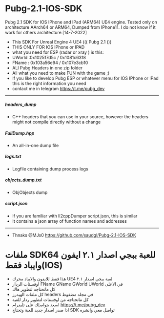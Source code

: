 # Pubg-2.1-IOS-SDK
Pubg 2.1 SDK for IOS IPhone and IPad (ARM64) UE4 engine.
Tested only on architecture AArch64 or ARM64, Dumped from IPhone11. I do not know if it work for others architecture.[14-7-2022]


 * This SDK For Unreal Engine 4 UE4 ((( Pubg 2.1 ))) 
 * THIS ONLY FOR IOS IPhone or IPAD
 * what you need for ESP (radar or xray ) is this:
 * UWorld :0x102517d5c / 0x1081c6318 
 * FName : 0x103a56e94 / 0x107e3cb10 
* ALl Pubg Headers in one zip folder 
* All what you need to make FUN with the game ;)
* If you like to develop Pubg ESP or whatever menu for IOS IPhone or IPad this is the right information you need 
* contact me in telegram https://t.me/pubg_dev
---------------------------------------------
##### headers_dump
* C++ headers that you can use in your source, however the headers might not compile directly without a change

##### FullDump.hpp
* An all-in-one dump file

##### logs.txt
* Logfile containing dump process logs

##### objects_dump.txt
* ObjObjects dump

##### script.json
* If you are familiar with Il2cppDumper script.json, this is similar
* It contains a json array of function names and addresses


------------------
* Thnaks @MJx0
https://github.com/saudgl/Pubg-2.1-IOS-SDK 

# ملفات SDK64 للعبة ببجي اصدار ٢.١ ايفون وايباد فقط(IOS)
* هذا فقط للايفون والايباد محرك UE4  لعبة ببجي اصدار ٢.١
* اوفستات الردار FName GName GWorld UWorld  في الاعلى 
* كل ماتحتاجه لتطوير هاك
* كل ملفات الهيدرز headers في مجلد مضغوط 
* كل ماتحتاجه من اوفستات لتطوير ردار للعبة 
* اسعد بتواصلك على تليقرام https://t.me/pubg_dev 
* اذا صدر اصدار جديد للعبة وتحتاج SDK  تواصل معي وانشره


